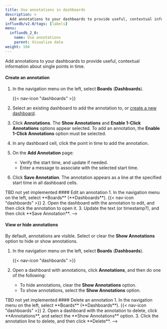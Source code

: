 ```yaml
---
title: Use annotations in dashboards
description: >
  Add annotations to your dashboards to provide useful, contextual information about single points in time.
influxdb/v2.0/tags: [labels]
menu:
  influxdb_2_0:
    name: Use annotations
    parent: Visualize data
weight: 104
---
```


Add annotations to your dashboards to provide useful, contextual information about single points in time.

#### Create an annotation

1. In the navigation menu on the left, select **Boards** (**Dashboards**).

    {{< nav-icon "dashboards" >}}

2. Select an existing dashboard to add the annotation to, or [create a new dashboard](/influxdb/v2.0/visualize-data/dashboards/create-dashboard/).
3. Click **Annotations**. The **Show Annotations** and **Enable 1-Click Annotations** options appear selected. To add an annotation, the **Enable 1-Click Annotations** option must be selected.
4. In any dashboard cell, click the point in time to add the annotation.
5. On the **Add Annotation** page:
   - Verify the start time, and update if needed.
   - Enter a message to associate with the selected start time.

5. Click **Save Annotation**. The annotation appears as a line at the specified start time in all dashboard cells.

<!-->
TBD not yet implemented
#### Edit an annotation

1.  In the navigation menu on the left, select **Boards** (**Dashboards**).

    {{< nav-icon "dashboards" >}}

2. Open the dashboard with the annotation to edit, and then click the annotation to open it.
3. Update the text (or timestamp?), and then click **Save Annotation**.
-->

#### View or hide annotations

By default, annotations are visible.
Select or clear the **Show Annotations** option to hide or show annotations.

1.  In the navigation menu on the left, select **Boards** (**Dashboards**).

    {{< nav-icon "dashboards" >}}

2. Open a dashboard with annotations, click **Annotations**, and then do one of the following:
   - To hide annotations, clear the **Show Annotations** option.
   - To show annotations, select the **Show Annotations** option.

<!-->

TBD not yet implemented
#### Delete an annotation

1.  In the navigation menu on the left, select **Boards** (**Dashboards**).

    {{< nav-icon "dashboards" >}}
2. Open a dashboard with the annotation to delete, click **Annotations**, and select the **Show Annotations** option.
3. Click the annotation line to delete, and then click **Delete**.

-->
